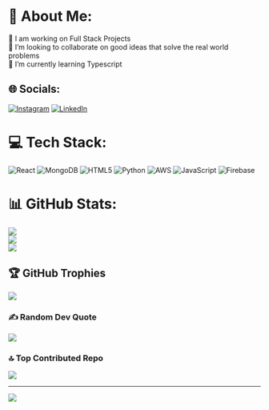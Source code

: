 # 💫 About Me:
🔭 I am working on Full Stack Projects <br>👯 I’m looking to collaborate on good ideas that solve the real world problems <br>🌱 I’m currently learning Typescript 


## 🌐 Socials:
[![Instagram](https://img.shields.io/badge/Instagram-%23E4405F.svg?logo=Instagram&logoColor=white)](https://instagram.com/roshan__xavier__) [![LinkedIn](https://img.shields.io/badge/LinkedIn-%230077B5.svg?logo=linkedin&logoColor=white)](https://linkedin.com/in/roshan-j-628672203 ) 

# 💻 Tech Stack:
![React](https://img.shields.io/badge/react-%2320232a.svg?style=for-the-badge&logo=react&logoColor=%2361DAFB) ![MongoDB](https://img.shields.io/badge/MongoDB-%234ea94b.svg?style=for-the-badge&logo=mongodb&logoColor=white) ![HTML5](https://img.shields.io/badge/html5-%23E34F26.svg?style=for-the-badge&logo=html5&logoColor=white) ![Python](https://img.shields.io/badge/python-3670A0?style=for-the-badge&logo=python&logoColor=ffdd54) ![AWS](https://img.shields.io/badge/AWS-%23FF9900.svg?style=for-the-badge&logo=amazon-aws&logoColor=white) ![JavaScript](https://img.shields.io/badge/javascript-%23323330.svg?style=for-the-badge&logo=javascript&logoColor=%23F7DF1E) ![Firebase](https://img.shields.io/badge/firebase-%23039BE5.svg?style=for-the-badge&logo=firebase)
# 📊 GitHub Stats:
![](https://github-readme-stats.vercel.app/api?username=Roshan0102&theme=dark&hide_border=false&include_all_commits=false&count_private=false)<br/>
![](https://github-readme-streak-stats.herokuapp.com/?user=Roshan0102&theme=dark&hide_border=false)<br/>
![](https://github-readme-stats.vercel.app/api/top-langs/?username=Roshan0102&theme=dark&hide_border=false&include_all_commits=false&count_private=false&layout=compact)

## 🏆 GitHub Trophies
![](https://github-profile-trophy.vercel.app/?username=Roshan0102&theme=great-gatsby&no-frame=false&no-bg=true&margin-w=4)

### ✍️ Random Dev Quote
![](https://quotes-github-readme.vercel.app/api?type=horizontal&theme=radical)

### 🔝 Top Contributed Repo
![](https://github-contributor-stats.vercel.app/api?username=Roshan0102&limit=5&theme=dark&combine_all_yearly_contributions=true)

---
[![](https://visitcount.itsvg.in/api?id=Roshan0102&icon=0&color=0)](https://visitcount.itsvg.in)

<!-- Proudly created with GPRM ( https://gprm.itsvg.in ) -->
